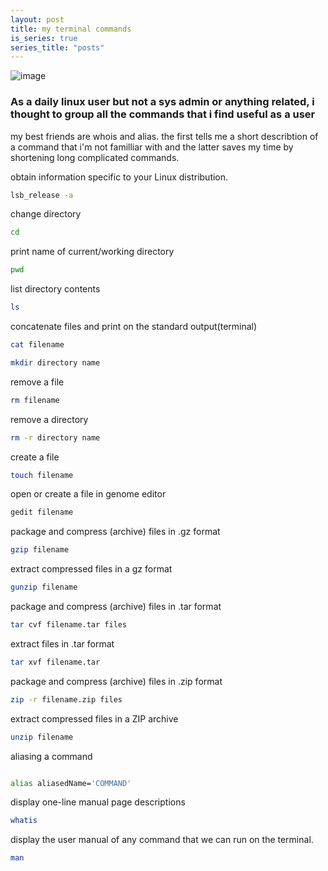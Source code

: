 ```yaml
---
layout: post
title: my terminal commands
is_series: true
series_title: "posts"
---
```

![image](https://user-images.githubusercontent.com/40968723/190434983-54fdc8fe-6904-4d06-a5ae-c55095450a0b.png)

<h3> As a daily linux user but not a sys admin or anything related, i thought to group all the commands that i find useful as a user </h3>  
my best friends are whois and alias. the first tells me a short describtion of a command that i'm not familliar with and the latter saves my time by shortening long complicated commands.



 obtain information specific to your Linux distribution.
```bash
lsb_release -a
```

change directory
```bash
cd
```

print name of current/working directory
```bash
pwd
```

list directory contents
```bash
ls
```

 concatenate files and print on the standard output(terminal)
```bash
cat filename
```

```bash
mkdir directory name
```

remove a file
```bash
rm filename
```

remove a directory
```bash
rm -r directory name
```

create a file
```bash
touch filename 
```


open or create a file in genome editor
```bash
gedit filename
```


package and compress (archive) files in .gz format

```bash
gzip filename

```

extract compressed files in a gz format
```bash
gunzip filename

```
package and compress (archive) files in .tar format

```bash
tar cvf filename.tar files
```

 extract files in .tar format

```bash
tar xvf filename.tar

```

 package and compress (archive) files in .zip format
```bash
zip -r filename.zip files

```

extract compressed files in a ZIP archive
```bash
unzip filename
```

aliasing a command

```bash

alias aliasedName='COMMAND'

```


display one-line manual page descriptions
```bash
whatis
```

display the user manual of any command that we can run on the terminal.
```bash
man
```
